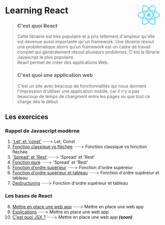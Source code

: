 # Learning React <img align="right" src="src/images/React-icon.svg" alt="React" title="framework React" widht="auto" height="64px"> 
> ### C'est quoi React  
> Cette librairie est très populaire et à prix tellement d'ampleur qu'elle est devenue aussi importante qu'un framework.  Une librairie résout une problèmatique alorrs qu'un framework est un cadre de travail complet qui généralement résout plusieurs problèmes. C'est la librarie Javascript le plus populaire.  
> React permet de créer des applications Web.
>  
> ### C'est quoi une application web
> C'est un site avec beacoup de fonctionnalités qui nous donnent l'impression d'utiliser une application mobile, car il n'y a pas beaucoup de temps de chargment entre les pages vu que tout ce charge dés le début.


## Les exercices

### Rappel de Javascript modèrne

1. ['Let' et 'const'](rappel_JS_modern\\01_Let_et_const "Let et Const") ······> Let, Const  
1. [Fonction classique vs fléchée](rappel_JS_modern\02_FonctionsFléchéesFonctionsClassiques "fonction classique vs fléchée") ······> Fonction classique vs fonciton fléchée  
1. ['Spread' et 'Rest'](rappel_JS_modern\03_Spread_Et_Rest "'Spread' et 'Rest'") ······> 'Spread' et 'Rest'  
1. [Fonction pure](rappel_JS_modern\04_fonctions_pures "Fonction pure") ······> 'Spread' et 'Rest'  
1. [Fonction d'ordre supérieur](rappel_JS_modern\05_fonctions_d_ordre_superieur "Fonction d'ordre supérieur") ······> Fonction d'ordre supéreiur  
1. [Fonction d'ordre supérieur et tableau](rappel_JS_modern\06_fonctions_d_ordre_superieur_et_tableau "Fonction d'ordre supérieur") ······> Fonction d'ordre supéreiur et tableau  
1. [Destructuring](rappel_JS_modern\07_destructuring "Destructuring") ······> Fonction d'ordre supéreiur et tableau  

### Les bases de React  

8. [Mettre en place une web app](bases_react\01_set_up_a_web_app "Mettre en place une web app") ······> Mettre en place une web app  
8. [Explications](bases_react\02_explanations\Readme.md "Explications") ······> Mettre en place une web app  
8. [C'est quoi JSX ?](bases_react\03_c_est_quoi_JSX "Qu'est-ce que JSX ?") ······> Mettre en place une web app ***(soon)***  